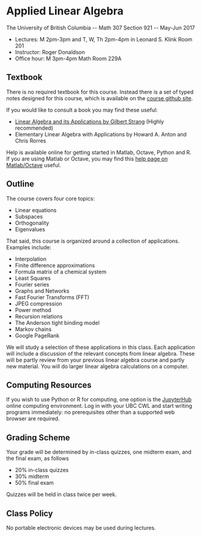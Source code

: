 # Applied Linear Algebra

The University of British Columbia -- Math 307 Section 921 -- May-Jun 2017

* Lectures:  M 2pm-3pm and T, W, Th 2pm-4pm in Leonard S. Klink Room 201
* Instructor: Roger Donaldson
* Office hour: M 3pm-4pm Math Room 229A

## Textbook

There is no required textbook for this course. Instead there is a set of typed notes designed for this course, which is available on the [course github site](https://github.com/midvalestudent/Math307).

If you would like to consult a book you may find these useful:

* [Linear Algebra and its Applications by Gilbert Strang](http://unipicsbooks.altervista.org/Libri/strang_linear_algebra.pdf) (Highly recommended)
* Elementary Linear Algebra with Applications by Howard A. Anton and Chris Rorres

Help is available online for getting started in Matlab, Octave, Python and R.  If you are using Matlab or Octave, you may find this [help page on Matlab/Octave](http://www.yanivplan.com/matlaboctave-help) useful.

## Outline

The course covers four core topics:

* Linear equations
* Subspaces
* Orthogonality
* Eigenvalues

That said, this course is organized around a collection of applications.  Examples include:

* Interpolation
* Finite difference approximations
* Formula matrix of a chemical system
* Least Squares
* Fourier series
* Graphs and Networks
* Fast Fourier Transforms (FFT)
* JPEG compression
* Power method
* Recursion relations
* The Anderson tight binding model
* Markov chains
* Google PageRank

We will study a selection of these applications in this class. Each application will include a discussion of the relevant concepts from linear algebra. These will be partly review from your previous linear algebra course and partly new material. You will do larger linear algebra calculations on a computer.

## Computing Resources

If you wish to use Python or R for computing, one option is the [JupyterHub](https://ubc.syzygy.ca) online computing environment.  Log in with your UBC CWL and start writing programs immediately: no prerequisites other than a supported web browser are required.

## Grading Scheme

Your grade will be determined by in-class quizzes, one midterm exam, and the final exam, as follows

* 20% in-class quizzes
* 30% midterm
* 50% final exam

Quizzes will be held in class twice per week.

## Class Policy

No portable electronic devices may be used during lectures.

